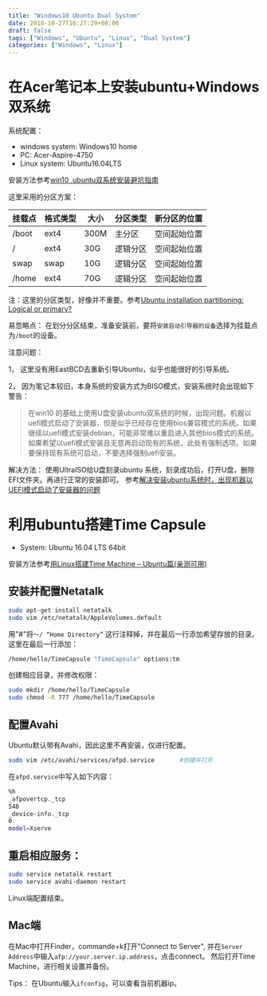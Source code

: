 ```yaml
---
title: "Windows10 Ubuntu Dual System"
date: 2018-10-27T16:27:29+08:00
draft: false
tags: ["Windows", "Ubuntu", "Linux", "Dual System"]
categories: ["Windows", "Linux"]
---
```


# 在Acer笔记本上安装ubuntu+Windows双系统

系统配置：

- windows system:   Windows10 home
- PC:   Acer-Aspire-4750
- Linux system: Ubuntu16.04LTS

安装方法参考[win10 ,ubuntu双系统安装避坑指南](https://segmentfault.com/a/1190000014523888)

这里采用的分区方案：

挂载点 | 格式类型 | 大小 | 分区类型 | 新分区的位置
--- | --- | --- | --- | ---
/boot | ext4 | 300M | 主分区 | 空间起始位置
/ | ext4 | 30G | 逻辑分区 | 空间起始位置
swap | swap | 10G | 逻辑分区 | 空间起始位置
/home | ext4 | 70G | 逻辑分区 | 空间起始位置
注：这里的分区类型，好像并不重要。参考[Ubuntu installation partitioning: Logical or primary?](https://askubuntu.com/questions/121197/ubuntu-installation-partitioning-logical-or-primary)

易忽略点：
在划分分区结束，准备安装前，要将`安装启动引导器的设备`选择为挂载点为`/boot`的设备。

注意问题：

1， 这里没有用EastBCD去重新引导Ubuntu，似乎也能很好的引导系统。

2， 因为笔记本较旧，本身系统的安装方式为BISO模式，安装系统时会出现如下警告：

 >在win10 的基础上使用U盘安装ubuntu双系统的时候，出现问题。机器以uefi模式启动了安装器，但是似乎已经存在使用bios兼容模式的系统。如果继续以uefi模式安装debian，可能非常难以重启进入其他bios模式的系统。如果希望以uefi模式安装且无意再启动现有的系统，此处有强制选项。如果要保持现有系统可启动，不要选择强制uefi安装。

解决方法：
使用UltraISO给U盘刻录ubuntu 系统，刻录成功后，打开U盘，删除EFI文件夹。再进行正常的安装即可。
参考[解决安装ubuntu系统时，出现机器以UEFI模式启动了安装器的问题](https://blog.csdn.net/lx10271129/article/details/77677179)


# 利用ubuntu搭建Time Capsule

- System:   Ubuntu 16.04 LTS 64bit

安装方法参考[用Linux搭建Time Machine – Ubuntu篇(亲测可用)](https://blog.e9china.net/share/yonglinuxdajiantimemachineeeubuntupianqincekeyong.html)

## 安装并配置Netatalk
```sh
sudo apt-get install netatalk
sudo vim /etc/netatalk/AppleVolumes.default
```
用"#"将`～/ “Home Directory”` 这行注释掉，并在最后一行添加希望存放的目录。
这里在最后一行添加：
```sh
/home/hello/TimeCapsule "TimeCapsule" options:tm
```
创建相应目录，并修改权限：
```sh
sudo mkdir /home/hello/TimeCapsule
sudo chmod -R 777 /home/hello/TimeCapsule
```

## 配置Avahi
Ubuntu默认带有Avahi，因此这里不再安装，仅进行配置。

```sh
sudo vim /etc/avahi/services/afpd.service       #创建并打开
```
在`afpd.service`中写入如下内容：
```sh
%h
_afpovertcp._tcp
548
_device-info._tcp
0
model=Xserve
```
## 重启相应服务：
```sh
sudo service netatalk restart
sudo service avahi-daemon restart
```
Linux端配置结束。

## Mac端
在Mac中打开Finder，commande+k打开"Connect to Server", 并在`Server Address`中输入`afp://your.server.ip.address`，点击connect。
然后打开Time Machine，进行相关设置并备份。

Tips：
在Ubuntu输入`ifconfig`，可以查看当前机器ip。
